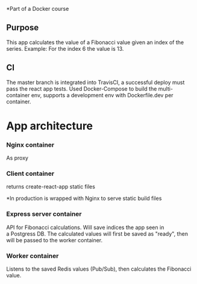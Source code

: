 *Part of a Docker course 

## Purpose
This app calculates the value of a Fibonacci value given an index of the series.
Example: For the index 6 the value is 13.

## CI 
The master branch is integrated into TravisCI, a successful deploy must pass the react app tests. 
Used Docker-Compose to build the multi-container env, supports a development env with Dockerfile.dev per container. 

# App architecture

### Nginx container
As proxy 

### Client container
returns create-react-app static files 

*In production is wrapped with Nginx to serve static build files 

### Express server container
API for Fibonacci calculations.
Will save indices the app seen in a Postgress DB. 
The calculated values will first be saved as "ready", then will be passed to the worker container. 

### Worker container
Listens to the saved Redis values (Pub/Sub), then calculates the Fibonacci value. 
